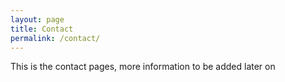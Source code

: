```yaml
---
layout: page
title: Contact
permalink: /contact/
---
```


This is the contact pages, more information to be added later on

